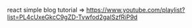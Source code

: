 react simple blog tutorial =>
https://www.youtube.com/playlist?list=PL4cUxeGkcC9gZD-Tvwfod2gaISzfRiP9d